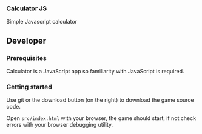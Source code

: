 ### Calculator JS 
Simple Javascript сalculator

## Developer

### Prerequisites
Calculator is a JavaScript app so familiarity with JavaScript is required.

### Getting started

Use git or the download button (on the right) to download the game source code.

Open `src/index.html` with your browser, the game should start, if not check errors with your browser debugging utility.


